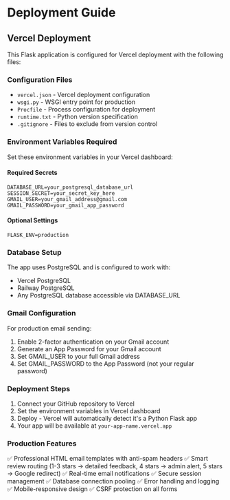 # Deployment Guide

## Vercel Deployment

This Flask application is configured for Vercel deployment with the following files:

### Configuration Files
- `vercel.json` - Vercel deployment configuration
- `wsgi.py` - WSGI entry point for production
- `Procfile` - Process configuration for deployment
- `runtime.txt` - Python version specification
- `.gitignore` - Files to exclude from version control

### Environment Variables Required

Set these environment variables in your Vercel dashboard:

#### Required Secrets
```
DATABASE_URL=your_postgresql_database_url
SESSION_SECRET=your_secret_key_here
GMAIL_USER=your_gmail_address@gmail.com  
GMAIL_PASSWORD=your_gmail_app_password
```

#### Optional Settings
```
FLASK_ENV=production
```

### Database Setup

The app uses PostgreSQL and is configured to work with:
- Vercel PostgreSQL
- Railway PostgreSQL  
- Any PostgreSQL database accessible via DATABASE_URL

### Gmail Configuration

For production email sending:
1. Enable 2-factor authentication on your Gmail account
2. Generate an App Password for your Gmail account
3. Set GMAIL_USER to your full Gmail address
4. Set GMAIL_PASSWORD to the App Password (not your regular password)

### Deployment Steps

1. Connect your GitHub repository to Vercel
2. Set the environment variables in Vercel dashboard
3. Deploy - Vercel will automatically detect it's a Python Flask app
4. Your app will be available at `your-app-name.vercel.app`

### Production Features

✅ Professional HTML email templates with anti-spam headers
✅ Smart review routing (1-3 stars → detailed feedback, 4 stars → admin alert, 5 stars → Google redirect)
✅ Real-time email notifications
✅ Secure session management
✅ Database connection pooling
✅ Error handling and logging
✅ Mobile-responsive design
✅ CSRF protection on all forms